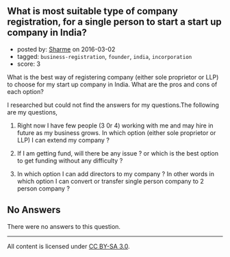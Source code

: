 ## What is most suitable type of company registration, for a single person to start a start up company in India?

- posted by: [Sharme](https://stackexchange.com/users/464025/sharme) on 2016-03-02
- tagged: `business-registration`, `founder`, `india`, `incorporation`
- score: 3

What is the best way of registering company (either sole proprietor or LLP) to choose for my start up company in India. What are the pros and cons of each option? 

I researched but could not find the answers for my questions.The following are my questions,

1. Right now I have few people (3 0r 4) working with me and may hire in future as my business grows. In which option (either sole proprietor or LLP) I can extend my company ?

2. If I am getting fund, will there be any issue ? or which is the best option to get funding without any difficulty ?

3. In which option I can add directors to my company ? In other words in which option I can convert or transfer single person company to 2 person company ?
    


## No Answers

There were no answers to this question.


---

All content is licensed under [CC BY-SA 3.0](https://creativecommons.org/licenses/by-sa/3.0/).
